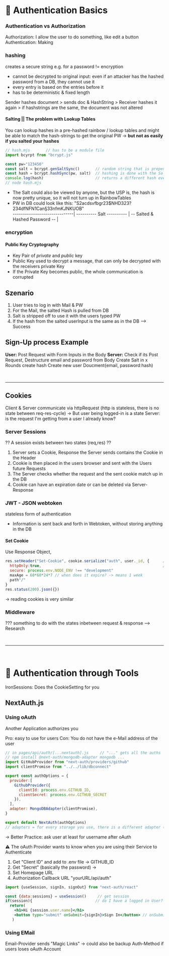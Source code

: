 # 👶 Authentication Basics

### Authentication vs Authorization
Authorization: I allow the user to do something, like edit a button
Authentication: Making 

### hashing
creates a secure string e.g. for a password  != encryption
* cannot be decrypted to original input: even if an attacker has the hashed password from a DB, they cannot use it
* every entry is based on the entries before it
* has to be deterministic & fixed length

Sender hashes document > sends doc & HashString > Receiver hashes it again > if hashstrings are the same, the document was not altered

#### Salting || The problem with Lookup Tables
You can lookup hashes in a pre-hashed rainbow / lookup tables and might be able to match the hash-strings to get the original PW
-> **but not as easily if you salted your hashes**

```jsx
// hash.mjs       // has to be a module file
import bcyrpt from "bcrypt.js"

const pw="123456"
const salt = bcrypt.genSaltSync()       // random string that is prepended to the hash
const hash = bcrypt.hashSync(pw, salt)  // hashing is done with the Salt
console.log(hash)                       // returns a different hash everytime, since the Salt is always different 
// node hash.mjs
```

* The Salt could also be viewed by anyone, but the USP is, the hash is now pretty unique, so it will not turn up in RainbowTables
* PW in DB could look like this:  "S2acdsvfbgr23$NHD323?234dfNFN1Can§33nfmKJNKUOB" <br>
------------------------------| ---------- Salt ---------- | -- Salted & Hashed Password -- |

### encryption
#### Public Key Cryptography
* Key Pair of *private* and *public* key
* Public Key used to decrypt a message, that can only be decrypted with the receivers private Key
* If the Private Key becomes public, the whole communication is corrupted


## Szenario
1. User tries to log in with Mail & PW
2. For the Mail, the salted Hash is pulled from DB
3. Salt is stripped off to use it with the users typed PW
4. If the hash from the salted userInput is the same as in the DB --> Success


## Sign-Up process Example
**User:**
Post Request with Form Inputs in the Body
**Server:**
Check if its Post Request, Destructure email and password from Body
Create Salt in x Rounds
create hash
Create new user Doucment{email, password:hash)


<br>

------------------------

## Cookies
Client & Server communicate via httpRequest (http is stateless, there is no state between req-res-cycle)
-> But user being logged-in is a state
Server: is the request I'm getting from a user I already know?

### Server Sessions
?? A session exists between two states (req,res) ??
1. Server sets a Cookie, Response the Server sends contains the Cookie in the Header
2. Cookie is then placed in the users browser and sent with the Users future Requests
3. The Server checks whether the request and the sent cookie match up in the DB
4. Cookie can have an expiration date or can be deleted via Server-Response

### JWT - JSON webtoken
stateless form of authentication
* Information is sent back and forth in Webtoken, without storing anything in the DB

#### Set Cookie
Use Response Object, 
```jsx
res.setHeader("Set-Cookie", cookie.serialize("auth", user._id, {      // name of cookie, value
  httpOnly:true,                                                      // configure 
  secure: process.env.NODE_ENV !== "development"
  maxAge = 60*60*24*7 // when does it expire? -> means 1 week
  path"/"
}
res.status(200).json({})
```
-> reading cookies is very similar


### Middleware
??? something to do with the states inbetween request & response
--> Research 

<br>

---------------------

<br>

# 🚀 Authentication through Tools
IronSessions: Does the CookieSetting for you

## NextAuth.js
### Using oAuth
Another Application authorizes you

Pro: easy to use for users
Con: You do not have the e-Mail address of the user

```jsx
// in pages/api/auth/[...nextauth].js     // "..." gets all the auths
// npm install @next-auth/mongodb-adapter mongodb ...
import GitHubProvider from "next-auth/providers/github"
import clientPromise from "../../lib/dbconnect"

export const authOptions = {
  provider:[
    GithubProvider({
      clientId: process.env.GITHUB_ID,
      clientSecret: process.env.GITHUB_SECRET
    }),
  ],
  adapter: MongoDBAdapter(clientPromise),
}  

export default NextAuth(authOptions)
// adapters = for every storage you use, there is a different adapter (postgresql, mongo, ...)
```
-> Better Practice: ask user at least for username after oAuth

⚠️ The oAuth Provider wants to know when you are using their Service to Authenticate
1. Get "Client ID" and add to .env file -> GITHUB_ID
2. Get "Secret" (basically the password) -> 
3. Set Homepage URL
4. Authorization Callback URL "yourURL/api/auth"

```jsx
import {useSession, signIn, signOut} from "next-auth/react"

const {data:sessions} = useSession()     // get session
if(session){                            // do I have a logged in User?
  return(
    <h1>Hi {session.user.name}</h1>
    <button type="submit" onSubmit={signIn}>Sign In</button> // onSubmit calls the SignIn function from next-auth
   )
```


### Using EMail
Email-Provider sends "Magic Links"
-> could also be backup Auth-Method if users loses oAuth Account




